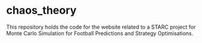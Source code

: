 # chaos_theory
This repository holds the code for the website related to a STARC project for Monte Carlo Simulation for Football Predictions and Strategy Optimisations.
